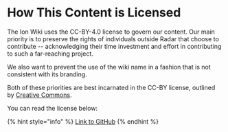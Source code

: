# How This Content is Licensed

The Ion Wiki uses the CC-BY-4.0 license to govern our content. Our main priority is to preserve the rights of individuals outside Radar that choose to contribute -- acknowledging their time investment and effort in contributing to such a far-reaching project. 

We also want to prevent the use of the wiki name in a fashion that is not consistent with its branding.

Both of these priorities are best incarnated in the CC-BY license, outlined by [Creative Commons](https://creativecommons.org/).

You can read the license below:

{% hint style="info" %}
[Link to GitHub](https://github.com/RadarRelay/ionwiki/blob/master/LICENSE)
{% endhint %}

